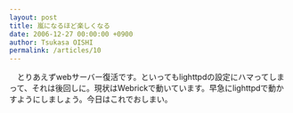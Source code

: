```yaml
---
layout: post
title: 嵐になるほど楽しくなる
date: 2006-12-27 00:00:00 +0900
author: Tsukasa OISHI
permalink: /articles/10
---
```



　とりあえずwebサーバー復活です。といってもlighttpdの設定にハマってしまって、それは後回しに。現状はWebrickで動いています。早急にlighttpdで動かすようにしましょう。今日はこれでおしまい。  

